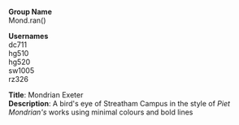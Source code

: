 **Group Name**  
Mond.ran()

**Usernames**   
dc711   
hg510   
hg520   
sw1005  
rz326   

**Title**: Mondrian Exeter  
**Description**: A bird's eye of Streatham Campus in the style of *Piet Mondrian's* works using minimal colours and bold 
lines